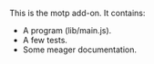 This is the motp add-on.  It contains:

* A program (lib/main.js).
* A few tests.
* Some meager documentation.
